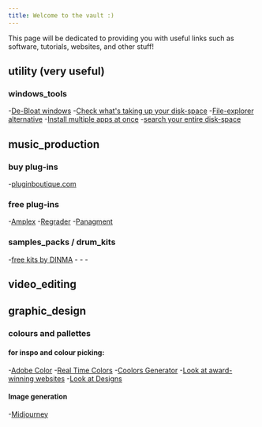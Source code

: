 ```yaml
---
title: Welcome to the vault :)
---
```

This page will be dedicated to providing you with useful links such as software, tutorials, websites, and other stuff!

## utility (very useful)
### windows_tools
-[De-Bloat windows](https://github.com/ChrisTitusTech/winutil)
-[Check what's taking up your disk-space](https://www.diskanalyzer.com/)
-[File-explorer alternative](https://www.onecommander.com/)
-[Install multiple apps at once](https://ninite.com/)
-[search your entire disk-space](https://www.voidtools.com/downloads/)

## music_production 
### buy plug-ins
-[pluginboutique.com](https://www.pluginboutique.com/) 

### free plug-ins 
-[Amplex](https://nalexplugins.blogspot.com/2024/11/amplex-multiamp.html)
-[Regrader](https://www.igorski.nl/download/regrader)
-[Panagment](https://www.auburnsounds.com/products/Panagement.html)

### samples_packs / drum_kits
-[free kits by DINMA](https://www.officialdinma.com/shop)
-[]()
-[]()
-[]()


## video_editing 
### 



## graphic_design 
### colours and pallettes
#### for inspo and colour picking: 
-[Adobe Color](https://color.adobe.com/explore)
-[Real Time Colors](https://www.realtimecolors.com/)
-[Coolors Generator](https://coolors.co/540d6e-ee4266-ffd23f-f3fcf0-1f271b)
-[Look at award-winning websites](https://www.awwwards.com/websites/)
-[Look at Designs](https://dribbble.com/)

#### Image generation
-[Midjourney](https://www.midjourney.com/home)


